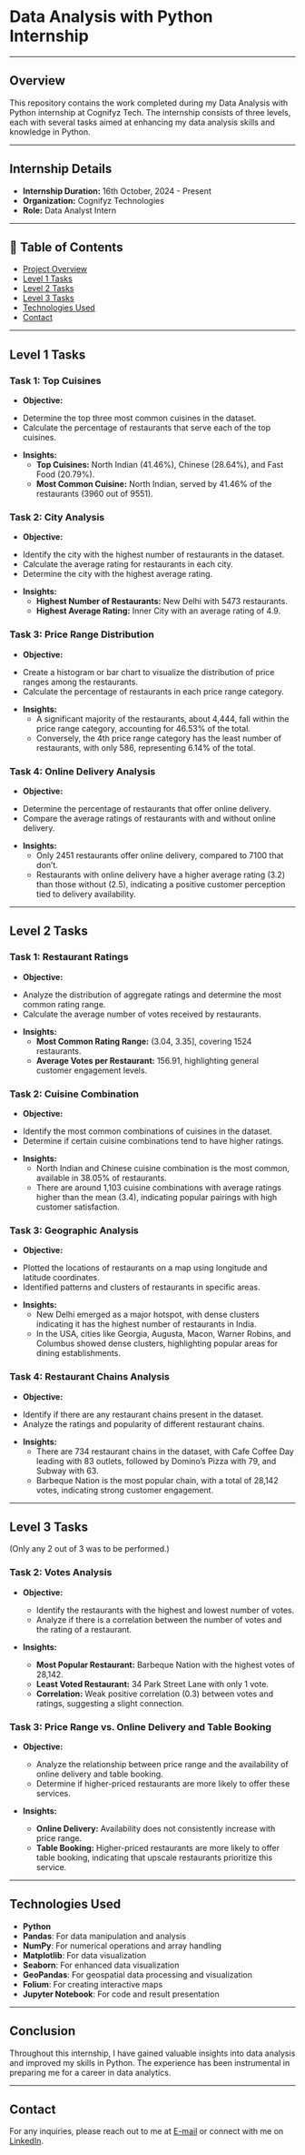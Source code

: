 # Data Analysis with Python Internship

---

## Overview

This repository contains the work completed during my Data Analysis with Python internship at Cognifyz Tech. The internship consists of three levels, each with several tasks aimed at enhancing my data analysis skills and knowledge in Python. 

---

## Internship Details

- **Internship Duration:** 16th October, 2024 - Present
- **Organization:** Cognifyz Technologies
- **Role:** Data Analyst Intern

---

## 📁 Table of Contents
- [Project Overview](#overview)
- [Level 1 Tasks](#level-1-tasks)
- [Level 2 Tasks](#level-2-tasks)
- [Level 3 Tasks](#level-3-tasks)
- [Technologies Used](#technologies-used)
- [Contact](#contact)

---

## Level 1 Tasks

### Task 1: Top Cuisines 
- **Objective:**
* Determine the top three most common cuisines in the dataset.
* Calculate the percentage of restaurants that serve each of the top cuisines.
  
- **Insights:**
  - **Top Cuisines:** North Indian (41.46%), Chinese (28.64%), and Fast Food (20.79%).
  - **Most Common Cuisine:** North Indian, served by 41.46% of the restaurants (3960 out of 9551).

### Task 2: City Analysis
- **Objective:**
* Identify the city with the highest number of restaurants in the dataset.
* Calculate the average rating for restaurants in each city.
* Determine the city with the highest average rating.
  
- **Insights:**
  - **Highest Number of Restaurants:** New Delhi with 5473 restaurants.
  - **Highest Average Rating:** Inner City with an average rating of 4.9.

### Task 3: Price Range Distribution
- **Objective:**
* Create a histogram or bar chart to visualize the distribution of price ranges among the restaurants.
* Calculate the percentage of restaurants in each price range category.
  
- **Insights:**
  - A significant majority of the restaurants, about 4,444, fall within the price range category, accounting for 46.53% of the total.
  - Conversely, the 4th price range category has the least number of restaurants, with only 586, representing 6.14% of the total.
 
### Task 4: Online Delivery Analysis
- **Objective:**
* Determine the percentage of restaurants that offer online delivery.
* Compare the average ratings of restaurants with and without online delivery.
  
- **Insights:**
  -  Only 2451 restaurants offer online delivery, compared to 7100 that don’t.
  -  Restaurants with online delivery have a higher average rating (3.2) than those without (2.5), indicating a positive customer perception tied to delivery availability.

---

## Level 2 Tasks

### Task 1: Restaurant Ratings
- **Objective:**
* Analyze the distribution of aggregate ratings and determine the most common rating range.
* Calculate the average number of votes received by restaurants.

- **Insights:**
  - **Most Common Rating Range:** (3.04, 3.35], covering 1524 restaurants.
  - **Average Votes per Restaurant:** 156.91, highlighting general customer engagement levels.

### Task 2: Cuisine Combination
- **Objective:**
* Identify the most common combinations of cuisines in the dataset.
* Determine if certain cuisine combinations tend to have higher ratings.

- **Insights:**
  - North Indian and Chinese cuisine combination is the most common, available in 38.05% of restaurants.
  - There are around 1,103 cuisine combinations with average ratings higher than the mean (3.4), indicating popular pairings with high customer satisfaction.

### Task 3: Geographic Analysis
- **Objective:**
* Plotted the locations of restaurants on a map using longitude and latitude coordinates. 
* Identified patterns and clusters of restaurants in specific areas.

- **Insights:**
  - New Delhi emerged as a major hotspot, with dense clusters indicating it has the highest number of restaurants in India.
  - In the USA, cities like Georgia, Augusta, Macon, Warner Robins, and Columbus showed dense clusters, highlighting popular areas for dining establishments.
 
### Task 4: Restaurant Chains Analysis
- **Objective:**
* Identify if there are any restaurant chains present in the dataset.
* Analyze the ratings and popularity of different restaurant chains.

- **Insights:**
  - There are 734 restaurant chains in the dataset, with Cafe Coffee Day leading with 83 outlets, followed by Domino’s Pizza with 79, and Subway with 63.
  - Barbeque Nation is the most popular chain, with a total of 28,142 votes, indicating strong customer engagement.

---

## Level 3 Tasks 
(Only any 2 out of 3 was to be performed.)

### Task 2: Votes Analysis
- **Objective:**
  * Identify the restaurants with the highest and lowest number of votes.
  * Analyze if there is a correlation between the number of votes and the rating of a restaurant.
  
- **Insights:**
  - **Most Popular Restaurant:** Barbeque Nation with the highest votes of 28,142.
  - **Least Voted Restaurant:** 34 Park Street Lane with only 1 vote.
  - **Correlation:** Weak positive correlation (0.3) between votes and ratings, suggesting a slight connection.

### Task 3: Price Range vs. Online Delivery and Table Booking
- **Objective:**
  * Analyze the relationship between price range and the availability of online delivery and table booking.
  * Determine if higher-priced restaurants are more likely to offer these services.
  
- **Insights:**
  - **Online Delivery:** Availability does not consistently increase with price range.
  - **Table Booking:** Higher-priced restaurants are more likely to offer table booking, indicating that upscale restaurants prioritize this service.

---

## Technologies Used
- **Python**
- **Pandas**: For data manipulation and analysis
- **NumPy**: For numerical operations and array handling
- **Matplotlib**: For data visualization
- **Seaborn**: For enhanced data visualization
- **GeoPandas**: For geospatial data processing and visualization
- **Folium**: For creating interactive maps
- **Jupyter Notebook**: For code and result presentation

---

## Conclusion

Throughout this internship, I have gained valuable insights into data analysis and improved my skills in Python. The experience has been instrumental in preparing me for a career in data analytics.

---

## Contact

For any inquiries, please reach out to me at [E-mail](**singhishita3299@gmail.com**) or connect with me on [LinkedIn](https://www.linkedin.com/in/ishitasingh3299).

